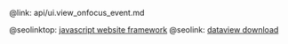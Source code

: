 @link: api/ui.view_onfocus_event.md

@seolinktop: [javascript website framework](https://webix.com)
@seolink: [dataview download](https://webix.com/widget/dataview/)